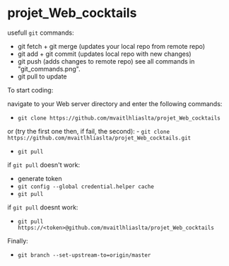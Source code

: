 # projet_Web_cocktails
usefull `git` commands: 
- git fetch + git merge (updates your local repo from remote repo)
- git add + git commit (updates local repo with new changes)
- git push (adds changes to remote repo)
see all commands in "git_commands.png".
- git pull to update

To start coding:

navigate to your Web server directory and enter the following commands:
  - `git clone https://github.com/mvaitlhliaslta/projet_Web_cocktails`
  
  or (try the first one then, if fail, the second):
    - `git clone https://github.com/mvaitlhliaslta/projet_Web_cocktails.git`
  
  - `git pull`
 
if `git pull` doesn't work:
- generate token
- `git config --global credential.helper cache`
- `git pull`

if `git pull` doesnt work:
- `git pull https://<token>@github.com/mvaitlhliaslta/projet_Web_cocktails`

Finally:
- `git branch --set-upstream-to=origin/master`
    
